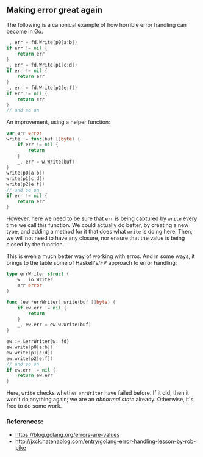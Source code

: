 ## Making error great again

The following is a canonical example of how horrible error handling
can become in Go:

```go
_, err = fd.Write(p0[a:b])
if err != nil {
    return err
}
_, err = fd.Write(p1[c:d])
if err != nil {
    return err
}
_, err = fd.Write(p2[e:f])
if err != nil {
    return err
}
// and so on
```

An improvement, using a helper function:

```go
var err error
write := func(buf []byte) {
    if err != nil {
        return
    }
    _, err = w.Write(buf)
}
write(p0[a:b])
write(p1[c:d])
write(p2[e:f])
// and so on
if err != nil {
    return err
}
```

However, here we need to be sure that `err` is being captured by `write`
every time we call this function. We could actually do better, by creating a
new type, and adding a method for it that does what `write` is doing here. Then,
we will not need to have any closure, nor ensure that the value is being closed
by the function.

This is even a much better way of working with erros. And in some ways, it
brings to the table some of Haskell's/FP approach to error handling:

```go
type errWriter struct {
    w   io.Writer
    err error
}

func (ew *errWriter) write(buf []byte) {
    if ew.err != nil {
        return
    }
    _, ew.err = ew.w.Write(buf)
}
```

```go
ew := &errWriter{w: fd}
ew.write(p0[a:b])
ew.write(p1[c:d])
ew.write(p2[e:f])
// and so on
if ew.err != nil {
    return ew.err
}
```

Here, `write` checks whether `errWriter` have failed before. If it
did, then it won't do anything again; we are an _abnormal state_ already.
Otherwise, it's free to do some work.

### References:

- https://blog.golang.org/errors-are-values
- http://jxck.hatenablog.com/entry/golang-error-handling-lesson-by-rob-pike
